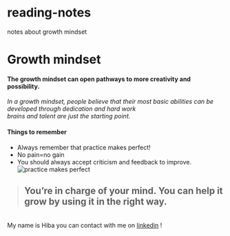 # reading-notes
notes about growth mindset
# Growth mindset
#### **The growth mindset can open pathways to more creativity and possibility.**
_In a growth mindset, people believe that their most basic abilities can be developed through dedication and hard work <br> brains and talent are just the starting point._

#### Things to remember  
* Always remember that practice makes perfect!
* No pain=no gain 
* You should always accept criticism and feedback to improve.
![practice makes perfect](https://ih1.redbubble.net/image.834600373.1682/st,small,507x507-pad,600x600,f8f8f8.jpg)

> ## You’re in charge of your mind. You can help it grow by using it in the right way.

<br> My name is Hiba you can contact with me on [linkedin](https://www.linkedin.com/in/hiba-j-salem/) !
